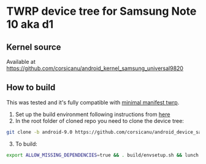 # TWRP device tree for Samsung Note 10 aka d1

## Kernel source 
Available at https://github.com/corsicanu/android_kernel_samsung_universal9820

## How to build
This was tested and it's fully compatible with [minimal manifest twrp](https://github.com/minimal-manifest-twrp/platform_manifest_twrp_omni).
1. Set up the build environment following instructions from [here](https://github.com/minimal-manifest-twrp/platform_manifest_twrp_omni/blob/twrp-9.0/README.md#getting-started)
2. In the root folder of cloned repo you need to clone the device tree:
```bash
git clone -b android-9.0 https://github.com/corsicanu/android_device_samsung_d1.git device/samsung/d1
```
3. To build:
```bash
export ALLOW_MISSING_DEPENDENCIES=true && . build/envsetup.sh && lunch omni_d1-eng && mka recoveryimage -j128
```

